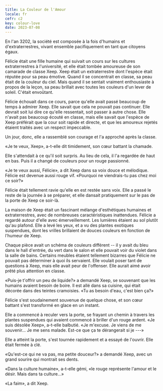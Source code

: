 ```yaml
---
title: La Couleur de l'Amour
locale: fr
cefr: c2
key: colour-love
date: 2023-07-08
---
```


En l'an 3202, la société est composée à la fois d'humains et d'extraterrestres, vivant ensemble pacifiquement en tant que citoyens égaux.

Félicie était une fille humaine qui suivait un cours sur les cultures extraterrestres à l'université, et elle était tombée amoureuse de son camarade de classe Xeep. Xeep était un extraterrestre dont l'espèce était réputée pour sa peau émotive. Quand il se concentrait en classe, sa peau était de la couleur du ciel. Mais quand il se sentait vraiment enthousiaste à propos de la leçon, sa peau brillait avec toutes les couleurs d'un lever de soleil. C'était envoûtant.

Félicie échouait dans ce cours, parce qu'elle avait passé beaucoup de temps à admirer Xeep. Elle savait que cela ne pouvait pas continuer. Elle devrait soit lui dire ce qu'elle ressentait, soit passer à autre chose. Elle n'avait pas beaucoup écouté en classe, mais elle savait que l'espèce de Xeep préférait que la cour soit rapide et directe, et que les amoureux rejetés étaient traités avec un respect impeccable.

Un jour, donc, elle a rassemblé son courage et l'a approché après la classe.

«Je te veux, Xeep», a-t-elle dit timidement, son cœur battant la chamade.

Elle s'attendait à ce qu'il soit surpris. Au lieu de cela, il l'a regardée de haut en bas. Puis il a changé de couleurs pour un rouge passionné.

«Je te veux aussi, Félicie», a dit Xeep dans sa voix douce et mélodique. Félicie est devenue aussi rouge vif. «Pourquoi ne viendrais-tu pas chez moi ce soir?»

Félicie était tellement ravie qu'elle en est restée sans voix. Elle a passé le reste de la journée à se préparer, et elle dansait pratiquement sur le pas de la porte de Xeep ce soir-là.

La maison de Xeep était un fascinant mélange d'esthétiques humaines et extraterrestres, avec de nombreuses caractéristiques inattendues. Félicie a regardé autour d'elle avec émerveillement. Les lumières étaient au sol plutôt qu'au plafond. Elle a levé les yeux, et a vu des plantes exotiques suspendues, dont les vrilles brillaient de douces couleurs en fonction de l'humeur de Xeep.

Chaque pièce avait un schéma de couleurs différent -- il y avait du bleu dans le hall d'entrée, du vert dans le salon et elle pouvait voir du violet dans la salle de bains. Certains meubles étaient tellement bizarres que Félicie ne pouvait pas déterminer à quoi ils servaient. Elle voulait poser tant de questions à Xeep, mais elle avait peur de l'offenser. Elle aurait aimé avoir prêté plus attention en classe.

«Puis-je t'offrir un peu de liquide?» a demandé Xeep, se souvenant que les humains avaient besoin de boire. Il est allé dans sa cuisine, qui était décorée dans des teintes cramoisies. «Tu as besoin d'eau, c'est bien ça?»

Félicie s'est soudainement souvenue de quelque chose, et son cœur battant s'est transformé en glace en un instant.

Elle a commencé à reculer vers la porte, se frayant un chemin à travers les plantes suspendues qui avaient commencé à briller d'un rouge ardent. «Je suis désolée Xeep», a-t-elle balbutié. «Je m'excuse. Je viens de me souvenir... Je me sens malade. Est-ce que ça te dérangerait si je ---»

Elle a atteint la porte, s'est tournée rapidement et a essayé de l'ouvrir. Elle était fermée à clé.

«Qu'est-ce qui ne va pas, ma petite douceur?» a demandé Xeep, avec un grand sourire qui montrait ses dents.

«Dans la culture humaine», a-t-elle gémi, «le rouge représente l'amour et le désir. Mais dans ta culture...»

«La faim», a dit Xeep.